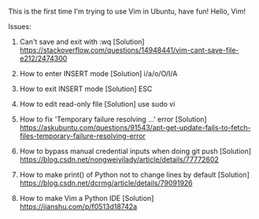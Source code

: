 This is the first time I'm trying to use Vim in Ubuntu, have fun!
Hello, Vim!

Issues:
1. Can't save and exit with :wq
   [Solution] https://stackoverflow.com/questions/14948441/vim-cant-save-file-e212/2474300

2. How to enter INSERT mode
   [Solution] i/a/o/O/I/A

3. How to exit INSERT mode
   [Solution] ESC

4. How to edit read-only file
   [Solution] use sudo vi

5. How to fix 'Temporary failure resolving ...' error
   [Solution] https://askubuntu.com/questions/91543/apt-get-update-fails-to-fetch-files-temporary-failure-resolving-error

6. How to bypass manual credential inputs when doing git push
   [Solution] https://blog.csdn.net/nongweiyilady/article/details/77772602

7. How to make print() of Python not to change lines by default
   [Solution] https://blog.csdn.net/dcrmg/article/details/79091926

8. How to make Vim a Python IDE
   [Solution] https://jianshu.com/p/f0513d18742a


